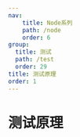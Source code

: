 ```yaml
---
nav:
    title: Node系列
    path: /node
    order: 6
group:
  title: 测试
  path: /test
  order: 29
title: 测试原理
order: 1
---
```


# 测试原理
